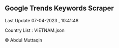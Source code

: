 

## Google Trends Keywords Scraper 
 
Last Update 07-04-2023 , 10:41:48

Country List :
VIETNAM.json



© Abdul Muttaqin 
